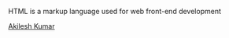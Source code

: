 HTML is a markup language used for web front-end development

[Akilesh Kumar](https://github.com/cyb3r-w0lf)
